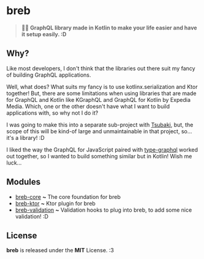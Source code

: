 # breb
> 🍞🐾 **GraphQL library made in Kotlin to make your life easier and have it setup easily. :D**

## Why?
Like most developers, I don't think that the libraries out there suit my fancy of building GraphQL applications.

Well, what does? What suits my fancy is to use kotlinx.serialization and Ktor together! But, there are some limitations
when using libraries that are made for GraphQL and Kotlin like KGraphQL and GraphQL for Kotlin by Expedia Media. Which,
one or the other doesn't have what I want to build applications with, so why not I do it?

I was going to make this into a separate sub-project with [Tsubaki](https://github.com/arisuland/Tsubaki), but,
the scope of this will be kind-of large and unmaintainable in that project, so... it's a library! :D

I liked the way the GraphQL for JavaScript paired with [type-graphql](https://typegraphql.com/) worked out together, so I wanted to build
something similar but in Kotlin! Wish me luck...

## Modules
- [breb-core](./breb-core) **~** The core foundation for breb
- [breb-ktor](./breb-ktor) **~** Ktor plugin for breb
- [breb-validation](./breb-validation) **~** Validation hooks to plug into breb, to add some nice validation! :D

## License
**breb** is released under the **MIT** License. :3
